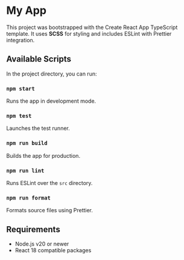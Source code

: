# My App

This project was bootstrapped with the Create React App TypeScript template.
It uses **SCSS** for styling and includes ESLint with Prettier integration.

## Available Scripts

In the project directory, you can run:

### `npm start`

Runs the app in development mode.

### `npm test`

Launches the test runner.

### `npm run build`

Builds the app for production.

### `npm run lint`

Runs ESLint over the `src` directory.

### `npm run format`

Formats source files using Prettier.

## Requirements

- Node.js v20 or newer
- React 18 compatible packages
